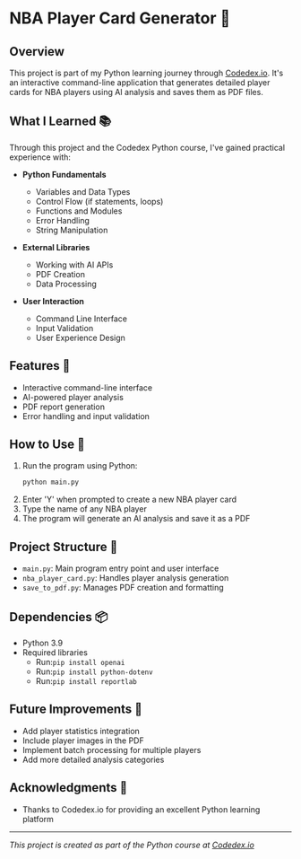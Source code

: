 # NBA Player Card Generator 🏀

## Overview
This project is part of my Python learning journey through [Codedex.io](https://www.codedex.io). It's an interactive command-line application that generates detailed player cards for NBA players using AI analysis and saves them as PDF files.

## What I Learned 📚
Through this project and the Codedex Python course, I've gained practical experience with:

- **Python Fundamentals**
  - Variables and Data Types
  - Control Flow (if statements, loops)
  - Functions and Modules
  - Error Handling
  - String Manipulation

- **External Libraries**
  - Working with AI APIs
  - PDF Creation
  - Data Processing

- **User Interaction**
  - Command Line Interface
  - Input Validation
  - User Experience Design

## Features 🌟
- Interactive command-line interface
- AI-powered player analysis
- PDF report generation
- Error handling and input validation

## How to Use 🚀
1. Run the program using Python:
   ```bash
   python main.py
   ```
2. Enter 'Y' when prompted to create a new NBA player card
3. Type the name of any NBA player
4. The program will generate an AI analysis and save it as a PDF

## Project Structure 📁
- `main.py`: Main program entry point and user interface
- `nba_player_card.py`: Handles player analysis generation
- `save_to_pdf.py`: Manages PDF creation and formatting

## Dependencies 📦
- Python 3.9
- Required libraries 
  - Run:`pip install openai`
  - Run:`pip install python-dotenv`
  - Run:`pip install reportlab`

## Future Improvements 🔮
- Add player statistics integration
- Include player images in the PDF
- Implement batch processing for multiple players
- Add more detailed analysis categories

## Acknowledgments 🙏
- Thanks to Codedex.io for providing an excellent Python learning platform

---

*This project is created as part of the Python course at [Codedex.io](https://www.codedex.io/python)*